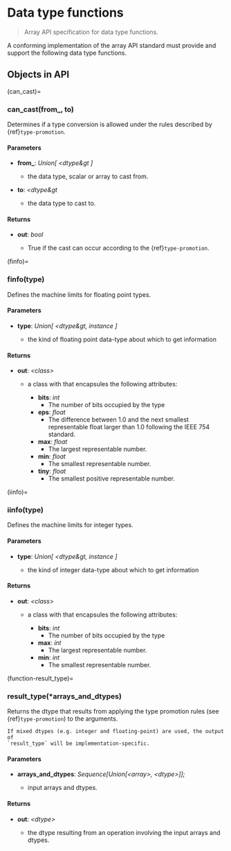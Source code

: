 # Data type functions

> Array API specification for data type functions.

A conforming implementation of the array API standard must provide and support the following data type functions.

<!-- NOTE: please keep the constants in alphabetical order -->

## Objects in API
(can_cast)=
### can_cast(from_, to)

Determines if a type conversion is allowed under the rules described by {ref}`type-promotion`.

#### Parameters

-   **from_**: _Union\[ &lt;dtype&gt ]_

    -   the data type, scalar or array to cast from.

-   **to**: _&lt;dtype&gt_

    -   the data type to cast to.

#### Returns

-   **out**: _bool_

    -   True if the cast can occur according to the {ref}`type-promotion`.

(finfo)=
### finfo(type)

Defines the machine limits for floating point types.

#### Parameters

-   **type**: _Union\[ &lt;dtype&gt, instance ]_

    -   the kind of floating point data-type about which to get information

#### Returns

-   **out**: _&lt;class&gt;_

    -   a class with that encapsules the following attributes:

        -   **bits**: _int_
            -   The number of bits occupied by the type
        -   **eps**: _float_
            -   The difference between 1.0 and the next smallest representable float larger than 1.0 following the IEEE 754 standard.
        -   **max**: _float_
            -   The largest representable number.
        -   **min**: _float_
            -   The smallest representable number.
        -   **tiny**: _float_
            -   The smallest positive representable number.

(iinfo)=
### iinfo(type)

Defines the machine limits for integer types.

#### Parameters

-   **type**: _Union\[ &lt;dtype&gt, instance ]_

    -   the kind of integer data-type about which to get information

#### Returns

-   **out**: _&lt;class&gt;_

    -   a class with that encapsules the following attributes:

        -   **bits**: _int_
            -   The number of bits occupied by the type
        -   **max**: _int_
            -   The largest representable number.
        -   **min**: _int_
            -   The smallest representable number.

(function-result_type)=
### result_type(*arrays_and_dtypes)

Returns the dtype that results from applying the type promotion rules
(see {ref}`type-promotion`) to the arguments.

```{note}
If mixed dtypes (e.g. integer and floating-point) are used, the output of
`result_type` will be implementation-specific.
```

#### Parameters

-   **arrays_and_dtypes**: _Sequence\[Union\[&lt;array&gt;, &lt;dtype&gt;\]\];_

    -   input arrays and dtypes.

#### Returns

-   **out**: _&lt;dtype&gt;_

    -   the dtype resulting from an operation involving the input arrays and dtypes.
